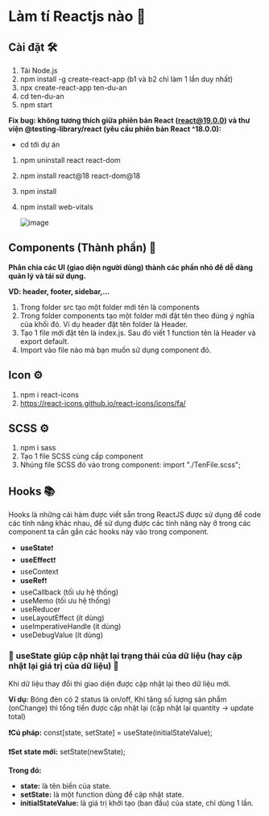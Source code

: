 # Làm tí Reactjs nào 🤣

## Cài đặt 🛠

1. Tải Node.js
2. npm install -g create-react-app (b1 và b2 chỉ làm 1 lần duy nhất)
3. npx create-react-app ten-du-an
4. cd ten-du-an
5. npm start

**Fix bug: không tương thích giữa phiên bản React (react@19.0.0) và thư viện @testing-library/react (yêu cầu phiên bản React ^18.0.0):**

* cd tới dự án
1. npm uninstall react react-dom
2. npm install react@18 react-dom@18
3. npm install
4. npm install web-vitals
   
   ![image](https://github.com/user-attachments/assets/2db6cc44-a5d7-4abe-9528-71505e27e476)



## Components (Thành phần) 📒

**Phân chia các UI (giao diện người dùng) thành các phần nhỏ để dễ dàng quản lý và tái sử dụng.**

**VD: header, footer, sidebar,...**

1. Trong folder src tạo một folder mới tên là components
2. Trong folder components tạo một folder mới đặt tên theo đúng ý nghĩa của khối đó. Ví dụ header đặt tên folder là Header.
3. Tạo 1 file mới đặt tên là index.js. Sau đó viết 1 function tên là Header và export default.
4. Import vào file nào mà bạn muốn sử dụng component đó.

## Icon ⚙

1. npm i react-icons
2. https://react-icons.github.io/react-icons/icons/fa/

## SCSS ⚙

1. npm i sass
2. Tạo 1 file SCSS cùng cấp component
3. Nhúng file SCSS đó vào trong component: import "./TenFile.scss";

## Hooks 📚

Hooks là những cái hàm được viết sẵn trong ReactJS được sử dụng để code các tính năng khác nhau, để sử dụng được các tính năng này ở trong các component ta cần gắn các hooks này vào trong component.


- **useState**❗
- **useEffect**❗
- useContext
- **useRef**❗
- useCallback (tối ưu hệ thống)
- useMemo (tối ưu hệ thống)
- useReducer
- useLayoutEffect (ít dùng)
- useImperativeHandle (ít dùng)
- useDebugValue (ít dùng)

 ### 📙 **useState** giúp cập nhật lại trạng thái của dữ liệu (hay cập nhật lại giá trị của dữ liệu) 📙
Khi dữ liệu thay đổi thì giao diện được cập nhật lại theo dữ liệu mới.

**Ví dụ:** Bóng đèn có 2 status là on/off, Khi tăng số lượng sản phẩm (onChange) thì tổng tiền được cập nhật lại (cập nhật lại quantity -> update total)

**❗Cú pháp:** const[state, setState] = useState(initialStateValue);

**❗Set state mới:** setState(newState);

**Trong đó:** 

- **state:** là tên biến của state.
- **setState:** là một function dùng để cập nhật state.
- **initialStateValue:** là giá trị khởi tạo (ban đầu) của state, chỉ dùng 1 lần.
